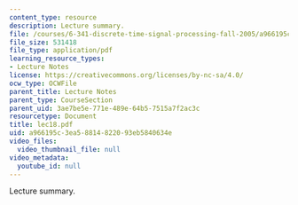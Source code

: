 ```yaml
---
content_type: resource
description: Lecture summary.
file: /courses/6-341-discrete-time-signal-processing-fall-2005/a966195c3ea58814822093eb5840634e_lec18.pdf
file_size: 531418
file_type: application/pdf
learning_resource_types:
- Lecture Notes
license: https://creativecommons.org/licenses/by-nc-sa/4.0/
ocw_type: OCWFile
parent_title: Lecture Notes
parent_type: CourseSection
parent_uid: 3ae7be5e-771e-489e-64b5-7515a7f2ac3c
resourcetype: Document
title: lec18.pdf
uid: a966195c-3ea5-8814-8220-93eb5840634e
video_files:
  video_thumbnail_file: null
video_metadata:
  youtube_id: null
---
```

Lecture summary.